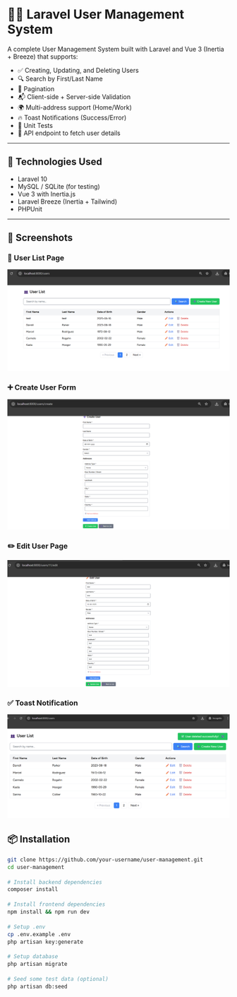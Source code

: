 # 🧑‍💼 Laravel User Management System

A complete User Management System built with Laravel and Vue 3 (Inertia + Breeze) that supports:

- ✅ Creating, Updating, and Deleting Users
- 🔍 Search by First/Last Name
- 📄 Pagination
- 📬 Client-side + Server-side Validation
- 🌍 Multi-address support (Home/Work)
- 🔥 Toast Notifications (Success/Error)
- 🧪 Unit Tests
- 📡 API endpoint to fetch user details

---

## 🚀 Technologies Used

- Laravel 10
- MySQL / SQLite (for testing)
- Vue 3 with Inertia.js
- Laravel Breeze (Inertia + Tailwind)
- PHPUnit

---
## 📸 Screenshots

### 🧾 User List Page
![User List](screenshots/user-list.png)

### ➕ Create User Form
![Create User](screenshots/create-user.png)

### ✏️ Edit User Page
![Edit User](screenshots/edit-user.png)

### ✅ Toast Notification
![Toast Message](screenshots/success-toast.png)

## 📦 Installation

```bash
git clone https://github.com/your-username/user-management.git
cd user-management

# Install backend dependencies
composer install

# Install frontend dependencies
npm install && npm run dev

# Setup .env
cp .env.example .env
php artisan key:generate

# Setup database
php artisan migrate

# Seed some test data (optional)
php artisan db:seed


